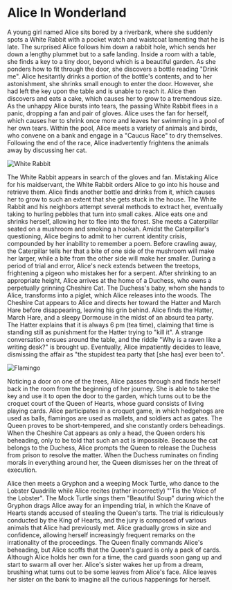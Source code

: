 # Alice In Wonderland

A young girl named Alice sits bored by a riverbank, where she suddenly spots a White Rabbit with a pocket watch and waistcoat lamenting that he is late. The surprised Alice follows him down a rabbit hole, which sends her down a lengthy plummet but to a safe landing. Inside a room with a table, she finds a key to a tiny door, beyond which is a beautiful garden. As she ponders how to fit through the door, she discovers a bottle reading "Drink me". Alice hesitantly drinks a portion of the bottle's contents, and to her astonishment, she shrinks small enough to enter the door. However, she had left the key upon the table and is unable to reach it. Alice then discovers and eats a cake, which causes her to grow to a tremendous size. As the unhappy Alice bursts into tears, the passing White Rabbit flees in a panic, dropping a fan and pair of gloves. Alice uses the fan for herself, which causes her to shrink once more and leaves her swimming in a pool of her own tears. Within the pool, Alice meets a variety of animals and birds, who convene on a bank and engage in a "Caucus Race" to dry themselves. Following the end of the race, Alice inadvertently frightens the animals away by discussing her cat.

![White Rabbit](https://arweave.net/RGbhTnhMsWpUVK2OpR_iq9vnYPLSpEqbtW9bqJo_354)

The White Rabbit appears in search of the gloves and fan. Mistaking Alice for his maidservant, the White Rabbit orders Alice to go into his house and retrieve them. Alice finds another bottle and drinks from it, which causes her to grow to such an extent that she gets stuck in the house. The White Rabbit and his neighbors attempt several methods to extract her, eventually taking to hurling pebbles that turn into small cakes. Alice eats one and shrinks herself, allowing her to flee into the forest. She meets a Caterpillar seated on a mushroom and smoking a hookah. Amidst the Caterpillar's questioning, Alice begins to admit to her current identity crisis, compounded by her inability to remember a poem. Before crawling away, the Caterpillar tells her that a bite of one side of the mushroom will make her larger, while a bite from the other side will make her smaller. During a period of trial and error, Alice's neck extends between the treetops, frightening a pigeon who mistakes her for a serpent. After shrinking to an appropriate height, Alice arrives at the home of a Duchess, who owns a perpetually grinning Cheshire Cat. The Duchess's baby, whom she hands to Alice, transforms into a piglet, which Alice releases into the woods. The Cheshire Cat appears to Alice and directs her toward the Hatter and March Hare before disappearing, leaving his grin behind. Alice finds the Hatter, March Hare, and a sleepy Dormouse in the midst of an absurd tea party. The Hatter explains that it is always 6 pm (tea time), claiming that time is standing still as punishment for the Hatter trying to "kill it". A strange conversation ensues around the table, and the riddle "Why is a raven like a writing desk?" is brought up. Eventually, Alice impatiently decides to leave, dismissing the affair as "the stupidest tea party that [she has] ever been to".

![Flamingo](https://arweave.net/aqk4Hk8oT_Tq2x_mwEAizSLm_ROJkuUyk7z0Ybin-Co)

Noticing a door on one of the trees, Alice passes through and finds herself back in the room from the beginning of her journey. She is able to take the key and use it to open the door to the garden, which turns out to be the croquet court of the Queen of Hearts, whose guard consists of living playing cards. Alice participates in a croquet game, in which hedgehogs are used as balls, flamingos are used as mallets, and soldiers act as gates. The Queen proves to be short-tempered, and she constantly orders beheadings. When the Cheshire Cat appears as only a head, the Queen orders his beheading, only to be told that such an act is impossible. Because the cat belongs to the Duchess, Alice prompts the Queen to release the Duchess from prison to resolve the matter. When the Duchess ruminates on finding morals in everything around her, the Queen dismisses her on the threat of execution.

Alice then meets a Gryphon and a weeping Mock Turtle, who dance to the Lobster Quadrille while Alice recites (rather incorrectly) "'Tis the Voice of the Lobster". The Mock Turtle sings them "Beautiful Soup" during which the Gryphon drags Alice away for an impending trial, in which the Knave of Hearts stands accused of stealing the Queen's tarts. The trial is ridiculously conducted by the King of Hearts, and the jury is composed of various animals that Alice had previously met. Alice gradually grows in size and confidence, allowing herself increasingly frequent remarks on the irrationality of the proceedings. The Queen finally commands Alice's beheading, but Alice scoffs that the Queen's guard is only a pack of cards. Although Alice holds her own for a time, the card guards soon gang up and start to swarm all over her. Alice's sister wakes her up from a dream, brushing what turns out to be some leaves from Alice's face. Alice leaves her sister on the bank to imagine all the curious happenings for herself.